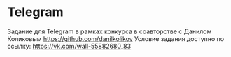 # Telegram
Задание для Telegram в рамках конкурса в соавторстве с Данилом Коликовым https://github.com/danilkolikov
Условие задания доступно по ссылку: https://vk.com/wall-55882680_83
